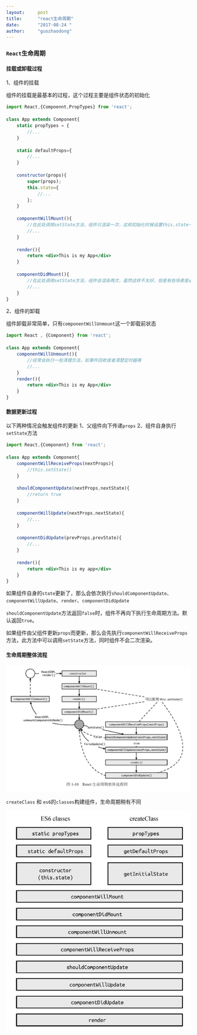 ```yaml
---
layout:     post
title:      "react生命周期"
date:       "2017-08-24 "
author:     "guozhaodong"
---
```


### `React`生命周期

#### 挂载或卸载过程

1、组件的挂载

组件的挂载是最基本的过程，这个过程主要是组件状态的初始化

``` jsx
import React,{Compoennt,PropTypes} from 'react';

class App extends Component{
    static propTypes = {
        //...
    }

    static defaultProps={
        //...
    }

    constructor(props){
        super(props);
        this.state={
            //...
        };
    }

    componentWillMount(){
        //在此处调用setState方法，组件只渲染一次，这和初始化时候设置this.state一样，所以这是无意义的
        //... 
    }

    render(){
        return <div>This is my App</div>
    }

    componentDidMount(){
        //在此处调用setState方法，组件会渲染两次，虽然这样不太好，但是有些场景是必须这么做的
        //...
    }
}
```

2、组件的卸载

组件卸载非常简单，只有`componentWillUnmount`这一个卸载前状态

``` jsx
import React , {Component} from 'react';

class App extends Component{
    componentWillUnmount(){
        //经常会执行一些清理方法，如事件回收或者清楚定时器等
        //...
    }
    render(){
        return <div>This is my App</div>
    }
}
```

#### 数据更新过程

以下两种情况会触发组件的更新
1、父组件向下传递`props`
2、组件自身执行`setState`方法

``` jsx
import React,{Component} from 'react';

class App extends Component{
    componentWillReceiveProps(nextProps){
        //this.setState()
    }

    shouldComponentUpdate(nextProps,nextState){
        //return true
    }

    componentWillUpdate(nextProps,nextState){
        //...
    }

    componentDidUpdate(prevProps,prevState){
        //...
    }

    render(){
        return <div>This is my app</div>
    }
}
```

如果组件自身的`state`更新了，那么会依次执行`shouldComponentUpdate`、`componentWillUpdate`、`render`、`componentDidUpdate`

`shouldComponentUpdate`方法返回`false`时，组件不再向下执行生命周期方法。默认返回`true`。

如果组件由父组件更新`props`而更新，那么会先执行`componentWillReceiveProps`方法，此方法中可以调用`setState`方法，同时组件不会二次渲染。

#### 生命周期整体流程

![image](../img/react/20170825114018.jpg)

`createClass` 和 `es6`的`classes`构建组件，生命周期稍有不同

![image](../img/react/20170825114801.jpg)


